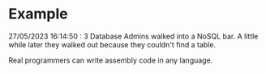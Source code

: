 # Example

<!-- replace-with-date starts -->
27/05/2023 16:14:50 : 3 Database Admins walked into a NoSQL bar. A little while later they walked out because they couldn't find a table.
<!-- replace-with-date ends -->

<!-- replace-with-joke starts -->
Real programmers can write assembly code in any language.
<!-- replace-with-joke ends -->
